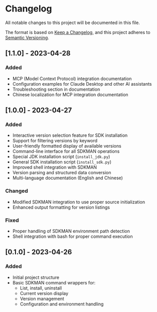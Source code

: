 # Changelog

All notable changes to this project will be documented in this file.

The format is based on [Keep a Changelog](https://keepachangelog.com/en/1.0.0/),
and this project adheres to [Semantic Versioning](https://semver.org/spec/v2.0.0.html).

## [1.1.0] - 2023-04-28

### Added
- MCP (Model Context Protocol) integration documentation
- Configuration examples for Claude Desktop and other AI assistants
- Troubleshooting section in documentation
- Chinese localization for MCP integration documentation

## [1.0.0] - 2023-04-27

### Added
- Interactive version selection feature for SDK installation
- Support for filtering versions by keyword
- User-friendly formatted display of available versions
- Command-line interface for all SDKMAN operations
- Special JDK installation script (`install_jdk.py`)
- General SDK installation script (`install_sdk.py`)
- Improved shell integration with SDKMAN
- Version parsing and structured data conversion
- Multi-language documentation (English and Chinese)

### Changed
- Modified SDKMAN integration to use proper source initialization
- Enhanced output formatting for version listings

### Fixed
- Proper handling of SDKMAN environment path detection
- Shell integration with bash for proper command execution

## [0.1.0] - 2023-04-26

### Added
- Initial project structure
- Basic SDKMAN command wrappers for:
  - List, install, uninstall
  - Current version display
  - Version management
  - Configuration and environment handling 